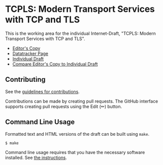 # TCPLS: Modern Transport Services with TCP and TLS

This is the working area for the individual Internet-Draft, "TCPLS: Modern Transport Services with TCP and TLS".

* [Editor's Copy](https://mpiraux.github.io/draft-piraux-tcpls/#go.draft-piraux-tcpls.html)
* [Datatracker Page](https://datatracker.ietf.org/doc/draft-piraux-tcpls)
* [Individual Draft](https://datatracker.ietf.org/doc/html/draft-piraux-tcpls)
* [Compare Editor's Copy to Individual Draft](https://mpiraux.github.io/draft-piraux-tcpls/#go.draft-piraux-tcpls.diff)


## Contributing

See the
[guidelines for contributions](https://github.com/mpiraux/draft-piraux-tcpls/blob//CONTRIBUTING.md).

Contributions can be made by creating pull requests.
The GitHub interface supports creating pull requests using the Edit (✏) button.


## Command Line Usage

Formatted text and HTML versions of the draft can be built using `make`.

```sh
$ make
```

Command line usage requires that you have the necessary software installed.  See
[the instructions](https://github.com/martinthomson/i-d-template/blob/main/doc/SETUP.md).

